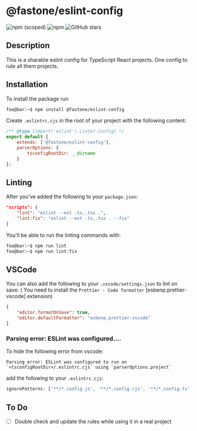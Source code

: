 # @fastone/eslint-config

![npm (scoped)](https://img.shields.io/npm/v/%40fastone/eslint-config?style=social&logo=npm)
![npm](https://img.shields.io/npm/dt/%40fastone%2Feslint-config?style=social&logo=npm)
![GitHub stars](https://img.shields.io/github/stars/fastone/eslint-config.svg?style=social&logo=github)
## Description

This is a sharable eslint config for TypeScript React projects.
One config to rule all them projects.

## Installation

To install the package run

```sh
foo@bar:~$ npm install @fastone/eslint-config
```

Create `.eslintrc.cjs` in the root of your project with the following content:

```js
/** @type {import('eslint').Linter.Config} */
export default {
    extends: ['@fastone/eslint-config'],
    parserOptions: {
        tsconfigRootDir: __dirname
    }
};
```

## Linting

After you've added the following to your `package.json`:

```json
"scripts": {
    "lint": "eslint --ext .ts,.tsx .",
    "lint:fix": "eslint --ext .ts,.tsx . --fix"
}
```

You'll be able to run the linting commands with:

```sh
foo@bar:~$ npm run lint
foo@bar:~$ npm run lint:fix
```

## VSCode

You can also add the following to your `.vscode/settings.json` to lint on save:
( You need to install the `Prettier - Code formatter` [esbenp.prettier-vscode] extension)

```json
{
    "editor.formatOnSave": true,
    "editor.defaultFormatter": "esbenp.prettier-vscode"
}
```

### Parsing error: ESLint was configured....

To hide the following error from vscode:

```
Parsing error: ESLint was configured to run on `<tsconfigRootDir>/.eslintrc.cjs` using `parserOptions.project`
```

add the following to your `.eslintrc.cjs`:

```js
ignorePatterns: ['**/*.config.js', '**/*.config.cjs', '**/*.config.ts', '**/*.config.tsx', '.eslintrc.cjs'],
```

## To Do

-   [ ] Double check and update the rules while using it in a real project
